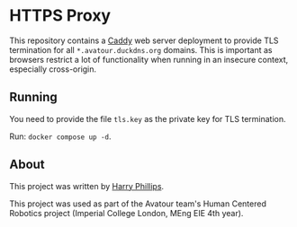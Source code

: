 # HTTPS Proxy

This repository contains a [Caddy](https://github.com/caddyserver/caddy) web server deployment to provide TLS termination for all `*.avatour.duckdns.org` domains. This is important as browsers restrict a lot of functionality when running in an insecure context, especially cross-origin.

## Running

You need to provide the file `tls.key` as the private key for TLS termination.

Run: `docker compose up -d`.

## About

This project was written by [Harry Phillips](https://github.com/harryjph).

This project was used as part of the Avatour team's Human Centered Robotics project (Imperial College London, MEng EIE 4th year).
